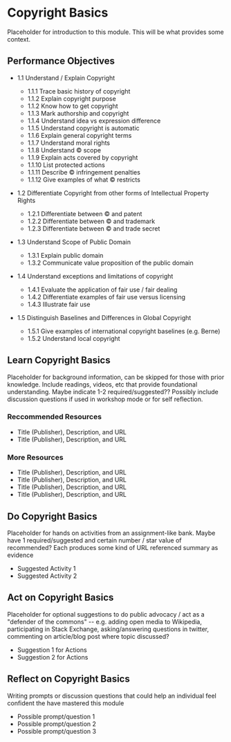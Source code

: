 # Copyright Basics

Placeholder for introduction to this module. This will be what provides some context.

## Performance Objectives

* 1.1 Understand / Explain Copyright
  * 1.1.1 Trace basic history of copyright
  * 1.1.2 Explain copyright purpose
  * 1.1.2 Know how to get copyright
  * 1.1.3 Mark authorship and copyright
  * 1.1.4 Understand idea vs expression difference
  * 1.1.5 Understand copyright is automatic
  * 1.1.6 Explain general copyright terms
  * 1.1.7 Understand moral rights
  * 1.1.8 Understand © scope
  * 1.1.9 Explain acts covered by copyright
  * 1.1.10 List protected actions
  * 1.1.11 Describe © infringement penalties
  * 1.1.12 Give examples of what © restricts
  
* 1.2 Differentiate Copyright from other forms of Intellectual Property Rights
  * 1.2.1 Differentiate between © and patent
  * 1.2.2 Differentiate between © and trademark
  * 1.2.3 Differentiate between © and trade secret
  
* 1.3 Understand Scope of Public Domain
  * 1.3.1 Explain public domain
  * 1.3.2 Communicate value proposition of the public domain
  
* 1.4 Understand exceptions and limitations of copyright
  * 1.4.1 Evaluate the application of fair use / fair dealing
  * 1.4.2 Differentiate examples of fair use versus licensing
  * 1.4.3 Illustrate fair use
  
* 1.5 Distinguish Baselines and Differences in Global Copyright
  * 1.5.1 Give examples of international copyright baselines (e.g. Berne)
  * 1.5.2 Understand local copyright


## Learn Copyright Basics

Placeholder for background information, can be skipped for those with prior knowledge. Include readings, videos, etc that provide foundational understanding. Maybe indicate  1-2 required/suggested?? Possibly include discussion questions if used in workshop mode or for self reflection.

### Reccommended Resources

* Title (Publisher), Description, and URL
* Title (Publisher), Description, and URL

### More Resources

* Title (Publisher), Description, and URL
* Title (Publisher), Description, and URL
* Title (Publisher), Description, and URL
* Title (Publisher), Description, and URL


## Do Copyright Basics

Placeholder for hands on activities from an assignment-like bank. Maybe have 1 required/suggested and certain number / star value of recommended? Each produces some kind of URL referenced summary as evidence

* Suggested Activity 1
* Suggested Activity 2

## Act on Copyright Basics

Placeholder for optional suggestions to do public advocacy / act as a "defender of the commons"  -- e.g.  adding open media to Wikipedia, participating in Stack Exchange, asking/answering questions in twitter, commenting on article/blog post where topic discussed?

* Suggestion 1 for Actions
* Suggestion 2 for Actions

## Reflect on Copyright Basics

Writing prompts or discussion questions that could help an individual feel confident the have mastered this module

* Possible prompt/question 1
* Possible prompt/question 2
* Possible prompt/question 3


